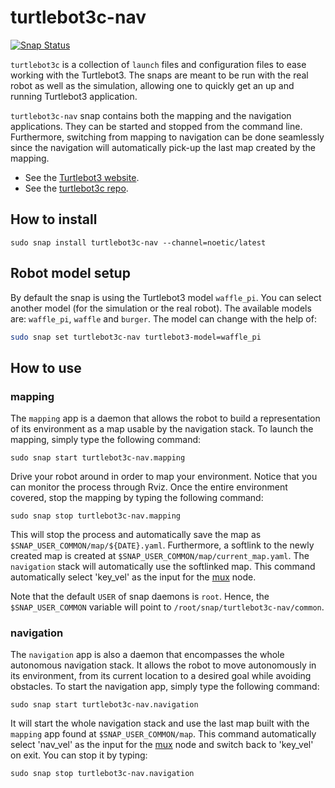 # turtlebot3c-nav

[![Snap Status](https://build.snapcraft.io/badge/canonical/turtlebot3c-snap.svg)](https://build.snapcraft.io/user/canonical/turtlebot3c-snap)

`turtlebot3c` is a collection of `launch` files and configuration files to ease working with the Turtlebot3.
The snaps are meant to be run with the real robot as well as the simulation, allowing one to quickly get an up and running Turtlebot3 application.

`turtlebot3c-nav` snap contains both the mapping and the navigation applications.
They can be started and stopped from the command line.
Furthermore, switching from mapping to navigation can be done seamlessly since the navigation will automatically pick-up the last map created by the mapping.

- See the [Turtlebot3 website](http://emanual.robotis.com/docs/en/platform/turtlebot3/overview/).
- See the [turtlebot3c repo](https://github.com/canonical/turtlebot3c).

## How to install

```terminal
sudo snap install turtlebot3c-nav --channel=noetic/latest
```

## Robot model setup

By default the snap is using the Turtlebot3 model `waffle_pi`.
You can select another model (for the simulation or the real robot).
The available models are: `waffle_pi`, `waffle` and `burger`.
The model can change with the help of:

```bash
sudo snap set turtlebot3c-nav turtlebot3-model=waffle_pi
```

## How to use

### mapping

The `mapping` app is a daemon that allows the robot to build a representation of its environment as a map usable by the navigation stack.
To launch the mapping, simply type the following command:

```terminal
sudo snap start turtlebot3c-nav.mapping
```

Drive your robot around in order to map your environment.
Notice that you can monitor the process through Rviz.
Once the entire environment covered, stop the mapping by typing the following command:

```terminal
sudo snap stop turtlebot3c-nav.mapping
```

This will stop the process and automatically save the map as
`$SNAP_USER_COMMON/map/${DATE}.yaml`.
Furthermore, a softlink to the newly created map is created at
`$SNAP_USER_COMMON/map/current_map.yaml`.
The `navigation` stack will automatically use the softlinked map.
This command automatically select 'key_vel' as the input for the [mux](http://wiki.ros.org/topic_tools/mux) node.

Note that the default `USER` of snap daemons is `root`.
Hence, the `$SNAP_USER_COMMON` variable will point to `/root/snap/turtlebot3c-nav/common`.

### navigation

The `navigation` app is also a daemon that encompasses the whole autonomous navigation stack.
It allows the robot to move autonomously in its environment,
from its current location to a desired goal while avoiding obstacles.
To start the navigation app, simply type the following command:

```terminal
sudo snap start turtlebot3c-nav.navigation
```

It will start the whole navigation stack and use the last map built with the
`mapping` app found at `$SNAP_USER_COMMON/map`.
This command automatically select 'nav_vel' as the input for the [mux](http://wiki.ros.org/topic_tools/mux) node and switch back to 'key_vel' on exit.
You can stop it by typing:

```terminal
sudo snap stop turtlebot3c-nav.navigation
```
